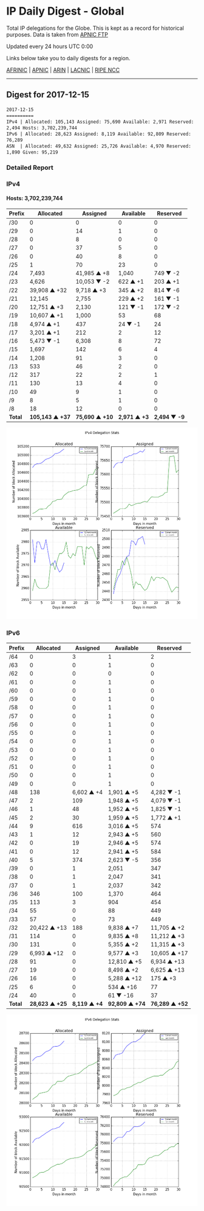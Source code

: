# IP Daily Digest - Global

Total IP delegations for the Globe. This is kept as a record for historical purposes. Data is taken from [APNIC FTP](https://ftp.apnic.net/)

Updated every 24 hours UTC 0:00

Links below take you to daily digests for a region.

[AFRINIC](./archives/AFRINIC/) | [APNIC](./archives/APNIC/) | [ARIN](./archives/ARIN/) | [LACNIC](./archives/LACNIC/) | [RIPE NCC](./archives/RIPE_NCC/)

---

## Digest for 2017-12-15
```
2017-12-15
==========
IPv4 | Allocated: 105,143 Assigned: 75,690 Available: 2,971 Reserved: 2,494 Hosts: 3,702,239,744
IPv6 | Allocated: 28,623 Assigned: 8,119 Available: 92,809 Reserved: 76,289
ASN  | Allocated: 49,632 Assigned: 25,726 Available: 4,970 Reserved: 1,890 Given: 95,219
```

### Detailed Report

### IPv4

#### Hosts: **3,702,239,744**

| Prefix | Allocated | Assigned | Available | Reserved |
| ----- | ----- | ----- | ----- | ----- |
| /30 | 0 | 0 | 0 | 0 |
| /29 | 0 | 14 | 1 | 0 |
| /28 | 0 | 8 | 0 | 0 |
| /27 | 0 | 37 | 5 | 0 |
| /26 | 0 | 40 | 8 | 0 |
| /25 | 1 | 70 | 23 | 0 |
| /24 | 7,493 | 41,985 ▲ +8 | 1,040 | 749 ▼ -2 |
| /23 | 4,626 | 10,053 ▼ -2 | 622 ▲ +1 | 203 ▲ +1 |
| /22 | 39,908 ▲ +32 | 9,718 ▲ +3 | 345 ▲ +2 | 814 ▼ -6 |
| /21 | 12,145 | 2,755 | 229 ▲ +2 | 161 ▼ -1 |
| /20 | 12,751 ▲ +3 | 2,130 | 121 ▼ -1 | 172 ▼ -2 |
| /19 | 10,607 ▲ +1 | 1,000 | 53 | 68 |
| /18 | 4,974 ▲ +1 | 437 | 24 ▼ -1 | 24 |
| /17 | 3,201 ▲ +1 | 212 | 2 | 12 |
| /16 | 5,473 ▼ -1 | 6,308 | 8 | 72 |
| /15 | 1,697 | 142 | 6 | 4 |
| /14 | 1,208 | 91 | 3 | 0 |
| /13 | 533 | 46 | 2 | 0 |
| /12 | 317 | 22 | 2 | 1 |
| /11 | 130 | 13 | 4 | 0 |
| /10 | 49 | 9 | 1 | 0 |
| /9 | 8 | 5 | 1 | 0 |
| /8 | 18 | 12 | 0 | 0 |
| **Total** | **105,143 ▲ +37** | **75,690 ▲ +10** | **2,971 ▲ +3** | **2,494 ▼ -9** |

![ipv4-stats](ipv4-figure.png)

### IPv6

| Prefix | Allocated | Assigned | Available | Reserved |
| ----- | ----- | ----- | ----- | ----- |
| /64 | 0 | 3 | 1 | 2 |
| /63 | 0 | 0 | 1 | 0 |
| /62 | 0 | 0 | 0 | 0 |
| /61 | 0 | 0 | 1 | 0 |
| /60 | 0 | 0 | 1 | 0 |
| /59 | 0 | 0 | 1 | 0 |
| /58 | 0 | 0 | 1 | 0 |
| /57 | 0 | 0 | 1 | 0 |
| /56 | 0 | 0 | 1 | 0 |
| /55 | 0 | 0 | 1 | 0 |
| /54 | 0 | 0 | 1 | 0 |
| /53 | 0 | 0 | 1 | 0 |
| /52 | 0 | 0 | 1 | 0 |
| /51 | 0 | 0 | 1 | 0 |
| /50 | 0 | 0 | 1 | 0 |
| /49 | 0 | 0 | 1 | 0 |
| /48 | 138 | 6,602 ▲ +4 | 1,901 ▲ +5 | 4,282 ▼ -1 |
| /47 | 2 | 109 | 1,948 ▲ +5 | 4,079 ▼ -1 |
| /46 | 1 | 48 | 1,952 ▲ +5 | 1,825 ▼ -1 |
| /45 | 2 | 30 | 1,959 ▲ +5 | 1,772 ▲ +1 |
| /44 | 9 | 616 | 3,016 ▲ +5 | 574 |
| /43 | 1 | 12 | 2,943 ▲ +5 | 560 |
| /42 | 0 | 19 | 2,946 ▲ +5 | 574 |
| /41 | 0 | 12 | 2,941 ▲ +5 | 584 |
| /40 | 5 | 374 | 2,623 ▼ -5 | 356 |
| /39 | 0 | 1 | 2,051 | 347 |
| /38 | 0 | 1 | 2,047 | 341 |
| /37 | 0 | 1 | 2,037 | 342 |
| /36 | 346 | 100 | 1,370 | 464 |
| /35 | 113 | 3 | 904 | 454 |
| /34 | 55 | 0 | 88 | 449 |
| /33 | 57 | 0 | 73 | 449 |
| /32 | 20,422 ▲ +13 | 188 | 9,838 ▲ +7 | 11,705 ▲ +2 |
| /31 | 114 | 0 | 9,835 ▲ +8 | 11,212 ▲ +3 |
| /30 | 131 | 0 | 5,355 ▲ +2 | 11,315 ▲ +3 |
| /29 | 6,993 ▲ +12 | 0 | 9,577 ▲ +3 | 10,605 ▲ +17 |
| /28 | 91 | 0 | 12,810 ▲ +5 | 6,934 ▲ +13 |
| /27 | 19 | 0 | 8,498 ▲ +2 | 6,625 ▲ +13 |
| /26 | 16 | 0 | 5,288 ▲ +12 | 175 ▲ +3 |
| /25 | 6 | 0 | 534 ▲ +16 | 77 |
| /24 | 40 | 0 | 61 ▼ -16 | 37 |
| **Total** | **28,623 ▲ +25** | **8,119 ▲ +4** | **92,809 ▲ +74** | **76,289 ▲ +52** |

![ipv6-stats](ipv6-figure.png)